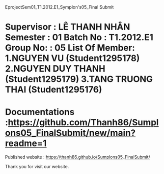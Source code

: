 EprojectSem01_T1.2012.E1_Symplon's05_Final Submit

Supervisor : LÊ THANH NHÂN
Semester : 01
Batch No : T1.2012.E1
Group No: : 05
List Of Member:
      1.NGUYEN VU (Student1295178)
      2.NGUYEN DUY THANH (Student1295179)
      3.TANG TRUONG THAI (Student1295176)
 ======================================= 
Documentations :https://github.com/Thanh86/Sumplons05_FinalSubmit/new/main?readme=1
======================================= 
Published website : https://thanh86.github.io/Sumplons05_FinalSubmit/


Thank you for visit our website.
